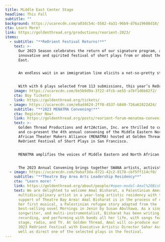 ```yaml
---
title: Middle East Center Stage
headline: This Fall
subtitle: ""
background: https://ucarecdn.com/a03dc54c-5582-4a31-96b9-d76a19608d18/
cta: Learn More!
link: https://goldenthread.org/productions/reorient-2023/
items:
  - subtitle: "**ReOrient Festival Returns!**"
    text: >-
      Our 2023 Season celebrates the return of our signature program, an
      innovative and spirited festival of short plays from or about the Middle
      East. 


      An endless wait in an immigration line elicits a not-so-pretty stream of consciousness. Former rivals reunite after 20 years, and a surprising twist unfolds. A comic farce of a play-within-a-play-within-a-play pushes the writer to battle over who controls the narrative. A pile of dead bodies sits untouched in the middle of an office space. A young woman sails from Armenia to Ellis Island for an inconvenient marriage. A couple negotiates at San Francisco’s hottest new Couples Therapy practice. 


      With with 6 plays selected from 113 submissions, this year’s ReOrient offers a diverse lineup of unexpected and boundary-pushing plays. Nowhere else you will see such a global mix of stories and styles on one stage in one evening!
    image: https://ucarecdn.com/6e5b9d9a-3f22-4fcb-ae55-a7bf1d6b82f2/
    cta: Buy Tickets!
    link: https://goldenthread.org/tickets/
  - image: https://ucarecdn.com/e0ad4624-2ff8-4537-b840-726a62822d24/
    subtitle: "**2023 MENATMA Convening!**"
    cta: Register Now!
    link: https://goldenthread.org/posts/reorient-forum-menatma-convening-2023/
    text: >-
      Golden Thread Productions and Art2Action, Inc. are thrilled to co-produce
      and co-present the 4th annual convening of the Middle Eastern North
      African Theater Makers Alliance (MENATMA) hosted at Golden Thread’s
      ReOrient Festival of Short Plays in San Francisco. 


      MENATMA amplifies the voices of Middle Eastern and North African theater makers and expands how stories from and about our communities are told on U.S. stages. We will take space, make opportunities, champion artists, and build relationships with other marginalized communities and allies to build a more vibrant American theater. 


      The 2023 Annual Convening brings together SWANA artists, activists, and scholars from around the country for panel and roundtable discussions, workshops, artistic presentations, networking opportunities, and more. Registration is free, but advanced registration is required.
  - image: https://ucarecdn.com/9abaf3da-d721-42c2-8178-cbf5ff114cf0/
    subtitle: "**Theatre Bay Area Arts Leadership Residency**"
    cta: "Learn more! "
    link: https://goldenthread.org/about/people/#open-modal-Amal%20Bisharat%20
    text: We are delighted to welcome Amal Bisharat, a Palestinian American
      multidisciplinary artist in a year-long artistic residency with the
      support of Theatre Bay Area! Amal Bisharat is in the process of creating
      her first musical, a Palestinian refugee story adapted from the
      best-selling novel Mornings in Jenin by Susan Abulhawa. As a singer,
      songwriter, and multi-instrumentalist, Bisharat has been writing,
      recording, and performing with bands all her life, with songs featured on
      stage, radio, and TV. At Golden Thread, Amal will co-produce our
      2023 ReOrient Festival with Executive Artistic Director Sahar Assaf, as
      well as direct one of the selected plays in the festival.
---
```


